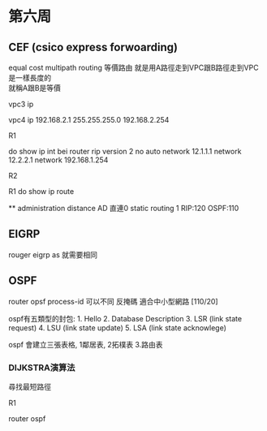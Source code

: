 # 第六周

## CEF (csico express forwoarding)


 equal cost multipath routing 等價路由
就是用A路徑走到VPC跟B路徑走到VPC是一樣長度的  
就稱A跟B是等價


vpc3
ip 

vpc4
ip 192.168.2.1 255.255.255.0 192.168.2.254

R1


do show ip int bei
router rip
version 2
no auto
network 12.1.1.1
network 12.2.2.1
network 192.168.1.254

R2


R1
do show ip route




** administration distance AD 直連0  static routing 1   RIP:120 OSPF:110



## EIGRP

rouger eigrp as 就需要相同



## OSPF
router opsf process-id 可以不同
反掩碼
適合中小型網路
[110/20]

ospf有五類型的封包: 1. Hello  2. Database Description 3. LSR (link state request) 4. LSU (link state update) 5. LSA (link state acknowlege)

ospf 會建立三張表格, 1鄰居表, 2拓樸表 3.路由表



### DIJKSTRA演算法

尋找最短路徑

R1


router ospf








